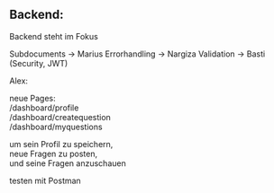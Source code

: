 <!-- ## Frontend:

Homepage Design (Navbar plus Logo und Anmelde- und Registrierungsfeld) <br>
Profile-component für /dashboard/profile <br>
und /dashboard <br>
Createquestion-component für /dashboard/createquestion <br>
MyQuestions-component für /dashboard/myquestions <br> -->


## Backend:

Backend steht im Fokus

Subdocuments -> Marius
Errorhandling -> Nargiza
Validation -> Basti
(Security, JWT)

Alex:

neue Pages: <br>
/dashboard/profile <br>
/dashboard/createquestion <br>
/dashboard/myquestions <br>

um sein Profil zu speichern, <br>
neue Fragen zu posten, <br>
und seine Fragen anzuschauen <br>

testen mit Postman